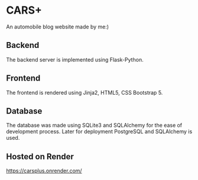 # CARS+
An automobile blog website made by me:)
## Backend
The backend server is implemented using Flask-Python.
## Frontend
The frontend is rendered using Jinja2, HTML5, CSS Bootstrap 5.
## Database
The database was made using SQLite3 and SQLAlchemy for the ease of development process.
Later for deployment PostgreSQL and SQLAlchemy is used.
## Hosted on Render
https://carsplus.onrender.com/
